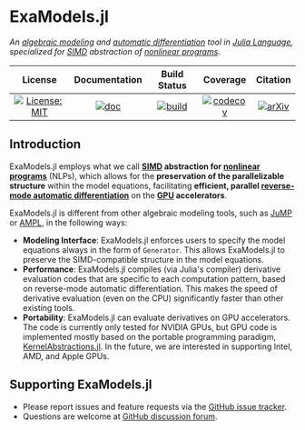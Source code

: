 # ExaModels.jl
*An [algebraic modeling](https://en.wikipedia.org/wiki/Algebraic_modeling_language) and [automatic differentiation](https://en.wikipedia.org/wiki/Automatic_differentiation) tool in [Julia Language](https://julialang.org/), specialized for [SIMD](https://en.wikipedia.org/wiki/Single_instruction,_multiple_data) abstraction of [nonlinear programs](https://en.wikipedia.org/wiki/Nonlinear_programming).*

| **License** | **Documentation** | **Build Status** | **Coverage** | **Citation** |
|:-----------------:|:----------------:|:----------------:|:----------------:|:----------------:|
| [![License: MIT](https://img.shields.io/badge/License-MIT-yellow.svg)](https://opensource.org/licenses/MIT) | [![doc](https://img.shields.io/badge/docs-dev-blue.svg)](https://sshin23.github.io/ExaModels.jl/)  | [![build](https://github.com/sshin23/ExaModels.jl/actions/workflows/test.yml/badge.svg)](https://github.com/sshin23/ExaModels.jl/actions/workflows/test.yml) | [![codecov](https://codecov.io/gh/sshin23/ExaModels.jl/branch/main/graph/badge.svg?token=8ViJWBWnZt)](https://codecov.io/gh/sshin23/ExaModels.jl) | [![arXiv](https://img.shields.io/badge/arXiv-2307.16830-b31b1b.svg)](https://arxiv.org/abs/2307.16830) |

## Introduction
ExaModels.jl employs what we call **[SIMD](https://en.wikipedia.org/wiki/Single_instruction,_multiple_data) abstraction for [nonlinear programs](https://en.wikipedia.org/wiki/Nonlinear_programming)** (NLPs), which allows for the **preservation of the parallelizable structure** within the model equations, facilitating **efficient, parallel [reverse-mode automatic differentiation](https://en.wikipedia.org/wiki/Automatic_differentiation)** on the **[GPU](https://en.wikipedia.org/wiki/Graphics_processing_unit) accelerators**.

ExaModels.jl is different from other algebraic modeling tools, such as [JuMP](https://github.com/jump-dev/JuMP.jl) or [AMPL](https://ampl.com/), in the following ways:
- **Modeling Interface**: ExaModels.jl enforces users to specify the model equations always in the form of `Generator`. This allows ExaModels.jl to preserve the SIMD-compatible structure in the model equations.
- **Performance**: ExaModels.jl compiles (via Julia's compiler) derivative evaluation codes that are specific to each computation pattern, based on reverse-mode automatic differentiation. This makes the speed of derivative evaluation (even on the CPU) significantly faster than other existing tools.
- **Portability**: ExaModels.jl can evaluate derivatives on GPU accelerators. The code is currently only tested for NVIDIA GPUs, but GPU code is implemented mostly based on the portable programming paradigm, [KernelAbstractions.jl](https://github.com/JuliaGPU/KernelAbstractions.jl). In the future, we are interested in supporting Intel, AMD, and Apple GPUs.

## Supporting ExaModels.jl
- Please report issues and feature requests via the [GitHub issue tracker](https://github.com/sshin/ExaModels.jl/issues).
- Questions are welcome at [GitHub discussion forum](https://github.com/sshin23/ExaModels.jl/discussions).
